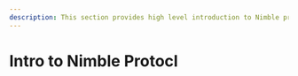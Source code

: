 ```yaml
---
description: This section provides high level introduction to Nimble protocol.
---
```


# Intro to Nimble Protocl

